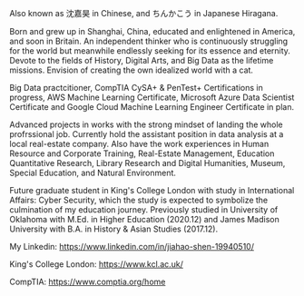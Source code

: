 Also known as 沈嘉昊 in Chinese, and ちんかこう in Japanese Hiragana. 


Born and grew up in Shanghai, China, educated and enlightened in America, and soon in Britain. 
An independent thinker who is continuously struggling for the world but meanwhile endlessly seeking for its essence and eternity. 
Devote to the fields of History, Digital Arts, and Big Data as the lifetime missions. 
Envision of creating the own idealized world with a cat. 

Big Data practcitioner, CompTIA CySA+ & PenTest+ Certifications in progress, AWS Machine Learning Certificate, Microsoft Azure Data Scientist Certificate and Google Cloud Machine Learning Engineer Certificate in plan.

Advanced projects in works with the strong mindset of landing the whole profrssional job. Currently hold the assistant position in data analysis at a local real-estate company. Also have the work experiences in Human Resource and Corporate Training, Real-Estate Management, Education Quantitative Research, Library Research and Digital Humanities, Museum, Special Education, and Natural Environment.

Future graduate student in King's College London with study in International Affairs: Cyber Security, which the study is expected to symbolize the culmination of my education journey. Previously studied in University of Oklahoma with M.Ed. in Higher Education (2020.12) and James Madison University with B.A. in History & Asian Studies (2017.12). 

My Linkedin: https://www.linkedin.com/in/jiahao-shen-19940510/

King's College London: https://www.kcl.ac.uk/

CompTIA: https://www.comptia.org/home
